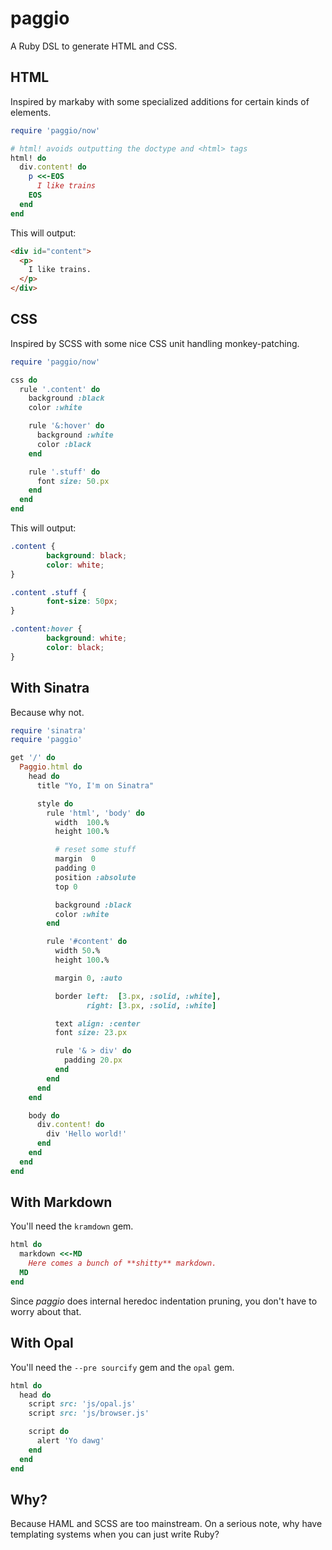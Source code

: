 paggio
======
A Ruby DSL to generate HTML and CSS.

HTML
----
Inspired by markaby with some specialized additions for certain kinds of
elements.

```ruby
require 'paggio/now'

# html! avoids outputting the doctype and <html> tags
html! do
  div.content! do
    p <<-EOS
      I like trains
    EOS
  end
end
```

This will output:

```html
<div id="content">
  <p>
    I like trains.
  </p>
</div>
```

CSS
---
Inspired by SCSS with some nice CSS unit handling monkey-patching.

```ruby
require 'paggio/now'

css do
  rule '.content' do
    background :black
    color :white

    rule '&:hover' do
      background :white
      color :black
    end

    rule '.stuff' do
      font size: 50.px
    end
  end
end
```

This will output:
```css
.content {
        background: black;
        color: white;
}

.content .stuff {
        font-size: 50px;
}

.content:hover {
        background: white;
        color: black;
}
```

With Sinatra
------------
Because why not.

```ruby
require 'sinatra'
require 'paggio'

get '/' do
  Paggio.html do
    head do
      title "Yo, I'm on Sinatra"

      style do
        rule 'html', 'body' do
          width  100.%
          height 100.%

          # reset some stuff
          margin  0
          padding 0
          position :absolute
          top 0

          background :black
          color :white
        end

        rule '#content' do
          width 50.%
          height 100.%

          margin 0, :auto

          border left:  [3.px, :solid, :white],
                 right: [3.px, :solid, :white]

          text align: :center
          font size: 23.px

          rule '& > div' do
            padding 20.px
          end
        end
      end
    end

    body do
      div.content! do
        div 'Hello world!'
      end
    end
  end
end
```

With Markdown
-------------
You'll need the `kramdown` gem.

```ruby
html do
  markdown <<-MD
    Here comes a bunch of **shitty** markdown.
  MD
end
```

Since *paggio* does internal heredoc indentation pruning, you don't have to
worry about that.

With Opal
---------
You'll need the `--pre sourcify` gem and the `opal` gem.

```ruby
html do
  head do
    script src: 'js/opal.js'
    script src: 'js/browser.js'

    script do
      alert 'Yo dawg'
    end
  end
end
```

Why?
----
Because HAML and SCSS are too mainstream. On a serious note, why have
templating systems when you can just write Ruby?
